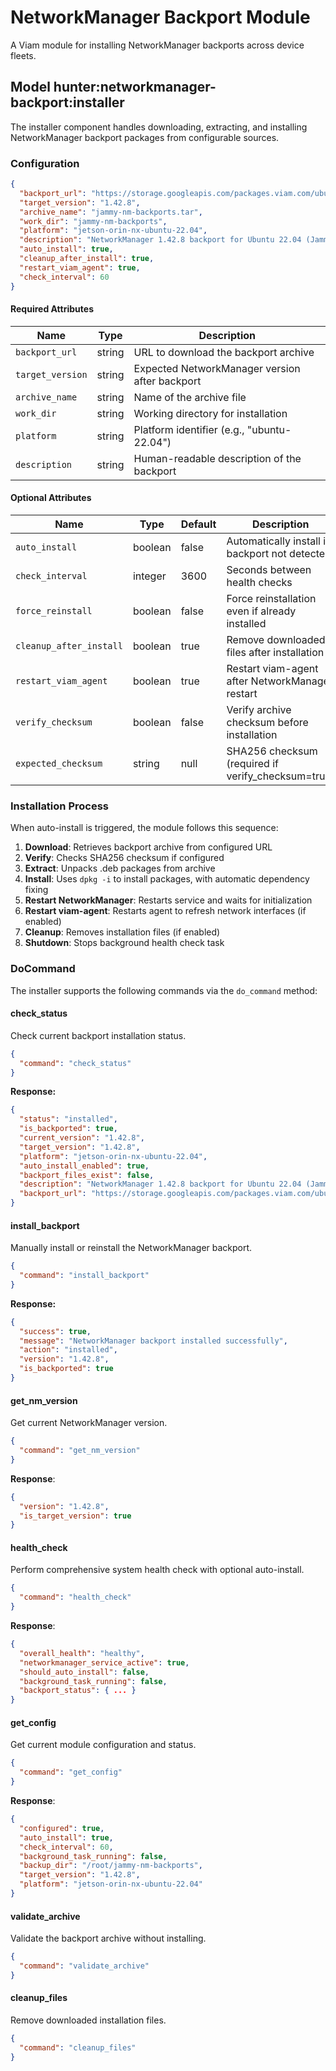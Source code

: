 # NetworkManager Backport Module

A Viam module for installing NetworkManager backports across device fleets.

## Model hunter:networkmanager-backport:installer

The installer component handles downloading, extracting, and installing NetworkManager backport packages from configurable sources.

### Configuration

```json
{
  "backport_url": "https://storage.googleapis.com/packages.viam.com/ubuntu/jammy-nm-backports.tar",
  "target_version": "1.42.8",
  "archive_name": "jammy-nm-backports.tar",
  "work_dir": "jammy-nm-backports",
  "platform": "jetson-orin-nx-ubuntu-22.04",
  "description": "NetworkManager 1.42.8 backport for Ubuntu 22.04 (Jammy)",
  "auto_install": true,
  "cleanup_after_install": true,
  "restart_viam_agent": true,
  "check_interval": 60
}
```

#### Required Attributes

| Name | Type | Description |
|------|------|-----------|
| `backport_url` | string | URL to download the backport archive |
| `target_version` | string | Expected NetworkManager version after backport |
| `archive_name` | string | Name of the archive file |
| `work_dir` | string | Working directory for installation |
| `platform` | string | Platform identifier (e.g., "ubuntu-22.04") |
| `description` | string | Human-readable description of the backport |

#### Optional Attributes

| Name | Type | Default | Description |
|------|------|-----------|-------------|
| `auto_install` | boolean | false | Automatically install if backport not detected |
| `check_interval` | integer | 3600 | Seconds between health checks |
| `force_reinstall` | boolean | false | Force reinstallation even if already installed |
| `cleanup_after_install` | boolean | true | Remove downloaded files after installation |
| `restart_viam_agent` | boolean | true | Restart viam-agent after NetworkManager restart |
| `verify_checksum` | boolean | false | Verify archive checksum before installation |
| `expected_checksum` | string | null | SHA256 checksum (required if verify_checksum=true) |

### Installation Process

When auto-install is triggered, the module follows this sequence:
1. **Download**: Retrieves backport archive from configured URL
2. **Verify**: Checks SHA256 checksum if configured
3. **Extract**: Unpacks .deb packages from archive
4. **Install**: Uses `dpkg -i` to install packages, with automatic dependency fixing
5. **Restart NetworkManager**: Restarts service and waits for initialization
6. **Restart viam-agent**:  Restarts agent to refresh network interfaces (if enabled)
7. **Cleanup**: Removes installation files (if enabled)
8. **Shutdown**: Stops background health check task

### DoCommand

The installer supports the following commands via the `do_command` method:

#### check_status
Check current backport installation status.

```json
{
  "command": "check_status"
}
```

**Response:**
```json
{
  "status": "installed",
  "is_backported": true,
  "current_version": "1.42.8",
  "target_version": "1.42.8",
  "platform": "jetson-orin-nx-ubuntu-22.04",
  "auto_install_enabled": true,
  "backport_files_exist": false,
  "description": "NetworkManager 1.42.8 backport for Ubuntu 22.04 (Jammy)",
  "backport_url": "https://storage.googleapis.com/packages.viam.com/ubuntu/jammy-nm-backports.tar"
}
```

#### install_backport
Manually install or reinstall the NetworkManager backport.

```json
{
  "command": "install_backport"
}
```

**Response:**
```json
{
  "success": true,
  "message": "NetworkManager backport installed successfully",
  "action": "installed",
  "version": "1.42.8",
  "is_backported": true
}
```

#### get_nm_version
Get current NetworkManager version.

```json
{
  "command": "get_nm_version"
}
```

**Response**:
```json
{
  "version": "1.42.8",
  "is_target_version": true
}
```


#### health_check
Perform comprehensive system health check with optional auto-install.

```json
{
  "command": "health_check"
}
```

**Response**:
```json
{
  "overall_health": "healthy",
  "networkmanager_service_active": true,
  "should_auto_install": false,
  "background_task_running": false,
  "backport_status": { ... }
}
```

#### get_config
Get current module configuration and status.

```json
{
  "command": "get_config"
}
```

**Response**:
```json
{
  "configured": true,
  "auto_install": true,
  "check_interval": 60,
  "background_task_running": false,
  "backup_dir": "/root/jammy-nm-backports",
  "target_version": "1.42.8",
  "platform": "jetson-orin-nx-ubuntu-22.04"
}
```

#### validate_archive
Validate the backport archive without installing.

```json
{
  "command": "validate_archive"
}
```

#### cleanup_files
Remove downloaded installation files.

```json
{
  "command": "cleanup_files"
}
```
